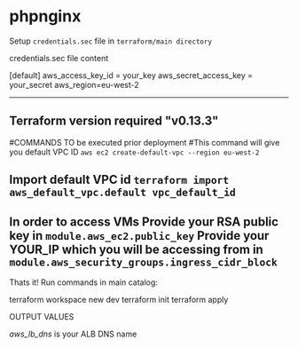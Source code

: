 # phpnginx

Setup `credentials.sec` file in `terraform/main directory`

credentials.sec file content

[default]
aws_access_key_id = your_key
aws_secret_access_key = your_secret
aws_region=eu-west-2

-----------------------------------------------------------------------

Terraform version required 
"v0.13.3"
-----------------------------------------------------------------------
#COMMANDS TO be executed prior deployment
#This command will give you default VPC ID
`aws ec2 create-default-vpc --region eu-west-2`

Import default VPC id
`terraform import aws_default_vpc.default vpc_default_id`
-----------------------------------------------------------------------
In order to access VMs 
Provide your RSA public key in `module.aws_ec2.public_key`
Provide your YOUR_IP which you will be accessing from in `module.aws_security_groups.ingress_cidr_block`
-----------------------------------------------------------------------
Thats it! Run commands in main catalog:

terraform workspace new dev
terraform init
terraform apply

OUTPUT VALUES

*aws_lb_dns* is your ALB DNS name